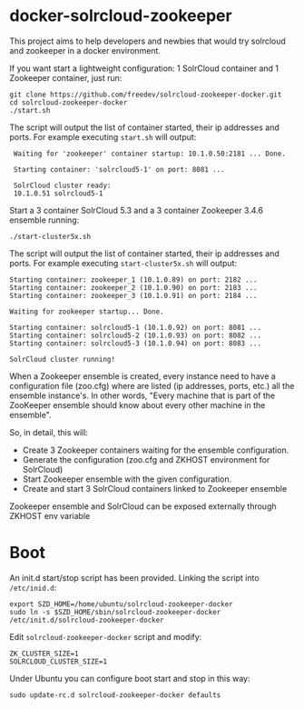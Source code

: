 docker-solrcloud-zookeeper
================

This project aims to help developers and newbies that would try solrcloud and zookeeper in a docker environment.


If you want start a lightweight configuration: 1 SolrCloud container and 1 Zookeeper container, just run:

	git clone https://github.com/freedev/solrcloud-zookeeper-docker.git
	cd solrcloud-zookeeper-docker
    ./start.sh

The script will output the list of container started, their ip addresses and ports. For example executing `start.sh` will output:

     Waiting for 'zookeeper' container startup: 10.1.0.50:2181 ... Done.

     Starting container: 'solrcloud5-1' on port: 8081 ...

     SolrCloud cluster ready:
     10.1.0.51 solrcloud5-1

    
Start a 3 container SolrCloud 5.3 and a 3 container Zookeeper 3.4.6 ensemble running:

    ./start-cluster5x.sh
    
The script will output the list of container started, their ip addresses and ports. For example executing `start-cluster5x.sh` will output:

    
    Starting container: zookeeper_1 (10.1.0.89) on port: 2182 ...
    Starting container: zookeeper_2 (10.1.0.90) on port: 2183 ...
    Starting container: zookeeper_3 (10.1.0.91) on port: 2184 ...
    
    Waiting for zookeeper startup... Done.
    
    Starting container: solrcloud5-1 (10.1.0.92) on port: 8081 ...
    Starting container: solrcloud5-2 (10.1.0.93) on port: 8082 ...
    Starting container: solrcloud5-3 (10.1.0.94) on port: 8083 ...
    
    SolrCloud cluster running!

When a Zookeeper ensemble is created, every instance need to have a configuration file (zoo.cfg) where are listed (ip addresses, ports, etc.) all the ensemble instance's. 
In other words, "Every machine that is part of the ZooKeeper ensemble should know about every other machine in the ensemble". 

So, in detail, this will:

- Create 3 Zookeeper containers waiting for the ensemble configuration.
- Generate the configuration (zoo.cfg and ZKHOST environment for SolrCloud)
- Start Zookeeper ensemble with the given configuration.
- Create and start 3 SolrCloud containers linked to Zookeeper ensemble

Zookeeper ensemble and SolrCloud can be exposed externally through ZKHOST env variable

# Boot
An init.d start/stop script has been provided. Linking the script into `/etc/inid.d`:

	export SZD_HOME=/home/ubuntu/solrcloud-zookeeper-docker
    sudo ln -s $SZD_HOME/sbin/solrcloud-zookeeper-docker /etc/init.d/solrcloud-zookeeper-docker
    
Edit `solrcloud-zookeeper-docker` script and modify:

	ZK_CLUSTER_SIZE=1
	SOLRCLOUD_CLUSTER_SIZE=1
    
Under Ubuntu you can configure boot start and stop in this way:
    
    sudo update-rc.d solrcloud-zookeeper-docker defaults
    

